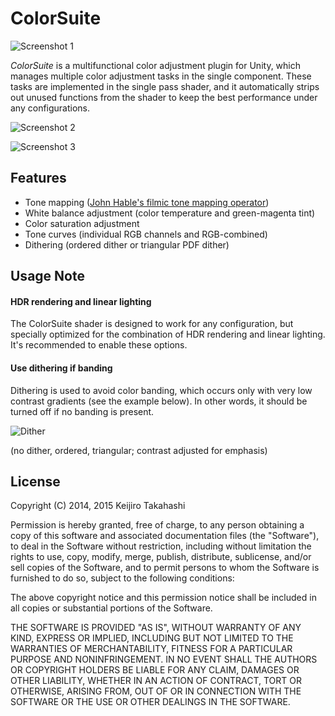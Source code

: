 ColorSuite
==========

![Screenshot 1][Screen1]

*ColorSuite* is a multifunctional color adjustment plugin for Unity, which
manages multiple color adjustment tasks in the single component. These tasks
are implemented in the single pass shader, and it automatically strips out
unused functions from the shader to keep the best performance under any
configurations.

![Screenshot 2][Screen2]

![Screenshot 3][Screen3]

Features
--------

- Tone mapping ([John Hable's filmic tone mapping operator][Hable])
- White balance adjustment (color temperature and green-magenta tint)
- Color saturation adjustment
- Tone curves (individual RGB channels and RGB-combined)
- Dithering (ordered dither or triangular PDF dither)

Usage Note
----------

#### HDR rendering and linear lighting

The ColorSuite shader is designed to work for any configuration, but specially
optimized for the combination of HDR rendering and linear lighting. It's
recommended to enable these options.

#### Use dithering if banding

Dithering is used to avoid color banding, which occurs only with very low
contrast gradients (see the example below). In other words, it should be
turned off if no banding is present.

![Dither][Dither]

(no dither, ordered, triangular; contrast adjusted for emphasis)

License
-------

Copyright (C) 2014, 2015 Keijiro Takahashi

Permission is hereby granted, free of charge, to any person obtaining a copy of
this software and associated documentation files (the "Software"), to deal in
the Software without restriction, including without limitation the rights to
use, copy, modify, merge, publish, distribute, sublicense, and/or sell copies of
the Software, and to permit persons to whom the Software is furnished to do so,
subject to the following conditions:

The above copyright notice and this permission notice shall be included in all
copies or substantial portions of the Software.

THE SOFTWARE IS PROVIDED "AS IS", WITHOUT WARRANTY OF ANY KIND, EXPRESS OR
IMPLIED, INCLUDING BUT NOT LIMITED TO THE WARRANTIES OF MERCHANTABILITY, FITNESS
FOR A PARTICULAR PURPOSE AND NONINFRINGEMENT. IN NO EVENT SHALL THE AUTHORS OR
COPYRIGHT HOLDERS BE LIABLE FOR ANY CLAIM, DAMAGES OR OTHER LIABILITY, WHETHER
IN AN ACTION OF CONTRACT, TORT OR OTHERWISE, ARISING FROM, OUT OF OR IN
CONNECTION WITH THE SOFTWARE OR THE USE OR OTHER DEALINGS IN THE SOFTWARE.

[Hable]: http://filmicgames.com/archives/75
[Screen1]: http://keijiro.github.io/ColorSuite/robotlab.png
[Screen2]: http://keijiro.github.io/ColorSuite/photo.png
[Screen3]: http://keijiro.github.io/ColorSuite/hdr.png
[Inspector]: http://keijiro.github.io/ColorSuite/inspector.png
[Dither]: http://keijiro.github.io/ColorSuite/dither.png
